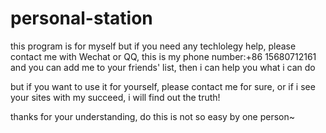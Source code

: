 # personal-station
this program is for myself but if you need any techlolegy help, please contact me with Wechat or QQ, this is my phone number:+86 15680712161
and you can add me to your friends' list, then i can help you what i can do

but if you want to use it for yourself, please contact me for sure, or if i see your sites with my succeed, i will find out the truth!

thanks for your understanding, do this is not so easy by one person~